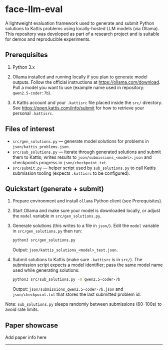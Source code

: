 # face-llm-eval

A lightweight evaluation framework used to generate and submit Python solutions to Kattis problems using locally-hosted LLM models (via Ollama). This repository was developed as part of a research project and is suitable for demos and reproducible experiments. 


## Prerequisites

1. Python 3.x 

2. Ollama installed and running locally if you plan to generate model outputs. Follow the official instructions at https://ollama.com/download. Pull a model you want to use (example name used in repository: `qwen2.5-coder:7b`).

3. A Kattis account and your `.kattisrc` file placed inside the `src/` directory. See https://open.kattis.com/info/submit for how to retrieve your personal `.kattisrc`.


## Files of interest

- `src/gen_solutions.py` — generate model solutions for problems in `json/kattis_problems.json`.
- `src/sub_solutions.py` — iterate through generated solutions and submit them to Kattis; writes results to `json/submissions_<model>.json` and checkpoints progress in `json/checkpoint.txt`.
- `src/submit.py` — helper script used by `sub_solutions.py` to call Kattis submission tooling (expects `.kattisrc` to be configured).

## Quickstart (generate + submit)

1. Prepare environment and install `ollama` Python client (see Prerequisites).

2. Start Ollama and make sure your model is downloaded locally, or adjust the `model` variable in `src/gen_solutions.py`.

3. Generate solutions (this writes to a file in `json/`). Edit the `model` variable in `src/gen_solutions.py` then run:

	```bash
	python3 src/gen_solutions.py
	```

	Output: `json/kattis_solutions_<model>_test.json`.

4. Submit solutions to Kattis (make sure `.kattisrc` is in `src/`). The submission script expects a model identifier; pass the same model name used while generating solutions:

	```bash
	python3 src/sub_solutions.py -m qwen2.5-coder-7b
	```

	Output: `json/submissions_qwen2.5-coder-7b.json` and `json/checkpoint.txt` that stores the last submitted problem id.

Note: `sub_solutions.py` sleeps randomly between submissions (60–100s) to avoid rate limits. 

## Paper showcase
Add paper info here

---